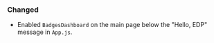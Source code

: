 ### Changed
- Enabled `BadgesDashboard` on the main page below the "Hello, EDP" message in `App.js`.
